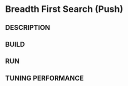 Breadth First Search (Push)
================================================================================

DESCRIPTION 
--------------------------------------------------------------------------------

BUILD
--------------------------------------------------------------------------------

RUN
--------------------------------------------------------------------------------

TUNING PERFORMANCE  
--------------------------------------------------------------------------------

